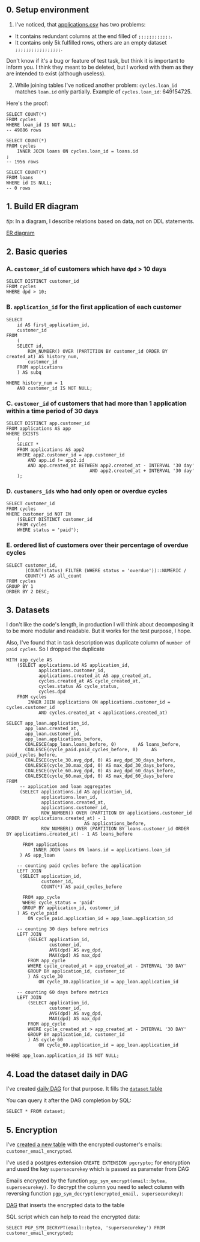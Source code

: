 [comment]: <> (TODO)

## 0. Setup environment 
   
1. I've noticed, that [applications.csv](SQL-data/applications.csv) has two problems:
* It contains redundant columns at the end filled of `;;;;;;;;;;;;`.
* It contains only 5k fulfilled rows, others are an empty dataset `;;;;;;;;;;;;;;;;;`.

Don't know if it's a bug or feature of test task, but think it is important to inform you. 
I think they meant to be deleted, but I worked with them as they are intended to exist (although useless).

2. While joining tables I've noticed another problem:
`cycles.loan_id` matches `loan.id` only partially.
Example of `cycles.loan_id`: 649154725. 
   
Here's the proof:
 ```postgresql
 SELECT COUNT(*)
 FROM cycles
 WHERE loan_id IS NOT NULL;
 -- 49886 rows
 
 SELECT COUNT(*)
 FROM cycles
     INNER JOIN loans ON cycles.loan_id = loans.id
 ;
 -- 1956 rows
 
 SELECT COUNT(*)
 FROM loans
 WHERE id IS NULL;
 -- 0 rows
 ```

## 1. Build ER diagram

_tip_: In a diagram, I describe relations based on data, not on DDL statements.

[ER diagram](er_diagram.jpeg)

## 2. Basic queries

### A. `customer_id` of customers which have `dpd` > 10 days

``` postgresql
SELECT DISTINCT customer_id 
FROM cycles
WHERE dpd > 10;
```

### B. `application_id` for the first application of each customer

```postgresql
SELECT 
    id AS first_application_id,
    customer_id
FROM 
    (
    SELECT id,
        ROW_NUMBER() OVER (PARTITION BY customer_id ORDER BY created_at) AS history_num,
        customer_id
    FROM applications
    ) AS subq

WHERE history_num = 1
    AND customer_id IS NOT NULL;
```

### C. `customer_id` of customers that had more than 1 application within a time period of 30 days

```postgresql
SELECT DISTINCT app.customer_id
FROM applications AS app
WHERE EXISTS
    (
    SELECT *
    FROM applications AS app2
    WHERE app2.customer_id = app.customer_id
        AND app.id != app2.id
        AND app.created_at BETWEEN app2.created_at - INTERVAL '30 day'
                               AND app2.created_at + INTERVAL '30 day'
    );
```
### D. `customers_ids` who had only open or overdue cycles

```postgresql
SELECT customer_id
FROM cycles
WHERE customer_id NOT IN
    (SELECT DISTINCT customer_id
    FROM cycles
    WHERE status = 'paid');
```

### E. ordered list of customers over their percentage of overdue cycles

```postgresql
SELECT customer_id,
       (COUNT(status) FILTER (WHERE status = 'overdue'))::NUMERIC /
       COUNT(*) AS all_count
FROM cycles
GROUP BY 1
ORDER BY 2 DESC;
```

## 3. Datasets

I don't like the code's length, in production I will think about decomposing it to be more modular and readable.
But it works for the test purpose, I hope.

Also, I've found that in task description was duplicate column of `number of paid cycles`. So I dropped the duplicate 
```postgresql
WITH app_cycle AS
    (SELECT applications.id AS application_id,
            applications.customer_id,
            applications.created_at AS app_created_at,
            cycles.created_at AS cycle_created_at,
            cycles.status AS cycle_status,
            cycles.dpd
    FROM cycles
        INNER JOIN applications ON applications.customer_id = cycles.customer_id
            AND cycles.created_at < applications.created_at)

SELECT app_loan.application_id,
       app_loan.created_at,
       app_loan.customer_id,
       app_loan.applications_before,
       COALESCE(app_loan.loans_before, 0)        AS loans_before,
       COALESCE(cycle_paid.paid_cycles_before, 0)     AS paid_cycles_before,
       COALESCE(cycle_30.avg_dpd, 0) AS avg_dpd_30_days_before,
       COALESCE(cycle_30.max_dpd, 0) AS max_dpd_30_days_before,
       COALESCE(cycle_60.avg_dpd, 0) AS avg_dpd_60_days_before,
       COALESCE(cycle_60.max_dpd, 0) AS max_dpd_60_days_before
FROM
     -- application and loan aggregates
     (SELECT applications.id AS application_id,
             applications.loan_id,
             applications.created_at,
             applications.customer_id,
             ROW_NUMBER() OVER (PARTITION BY applications.customer_id ORDER BY applications.created_at) - 1
                             AS applications_before,
             ROW_NUMBER() OVER (PARTITION BY loans.customer_id ORDER BY applications.created_at) - 1 AS loans_before

      FROM applications
          INNER JOIN loans ON loans.id = applications.loan_id
     ) AS app_loan

    -- counting paid cycles before the application
    LEFT JOIN
     (SELECT application_id,
             customer_id,
             COUNT(*) AS paid_cycles_before

      FROM app_cycle
      WHERE cycle_status = 'paid'
      GROUP BY application_id, customer_id
    ) AS cycle_paid
        ON cycle_paid.application_id = app_loan.application_id

    -- counting 30 days before metrics
    LEFT JOIN
        (SELECT application_id,
                customer_id,
                AVG(dpd) AS avg_dpd,
                MAX(dpd) AS max_dpd
        FROM app_cycle
        WHERE cycle_created_at > app_created_at - INTERVAL '30 DAY'
        GROUP BY application_id, customer_id
        ) AS cycle_30
            ON cycle_30.application_id = app_loan.application_id

    -- counting 60 days before metrics
    LEFT JOIN
        (SELECT application_id,
                customer_id,
                AVG(dpd) AS avg_dpd,
                MAX(dpd) AS max_dpd
        FROM app_cycle
        WHERE cycle_created_at > app_created_at - INTERVAL '30 DAY'
        GROUP BY application_id, customer_id
        ) AS cycle_60
            ON cycle_60.application_id = app_loan.application_id

WHERE app_loan.application_id IS NOT NULL;
```

## 4. Load the dataset daily in DAG

I've created [daily DAG](docker-airflow/dags/dataset_load.py) for that purpose. 
It fills the [`dataset` table](instructions/dataset.ddl)

You can query it after the DAG completion by SQL:
```postgresql
SELECT * FROM dataset;
```

## 5. Encryption

I've [created a new table](instructions/encrypted_emails.ddl) with the encrypted customer's emails: `customer_email_encrypted`.

I've used a postgres extension `CREATE EXTENSION pgcrypto;` for encryption
and used the key `supersecurekey` which is passed as parameter from DAG

Emails encrypted by the function `pgp_sym_encrypt(email::bytea, supersecurekey)`. 
To decrypt the column you need to select column with reversing function 
`pgp_sym_decrypt(encrypted_email, supersecurekey)`:

[DAG](docker-airflow/dags/customer_email_encrypt.py) that inserts the encrypted data to the table

SQL script which can help to read the encrypted data:
```postgresql
SELECT PGP_SYM_DECRYPT(email::bytea, 'supersecurekey') FROM customer_email_encrypted;
```
